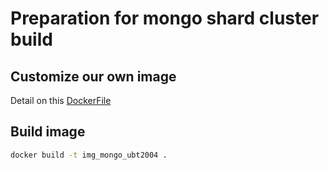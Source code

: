 # Preparation for mongo shard cluster build

## Customize our own image

Detail on this [DockerFile](DockerFile)

## Build image

```bash
docker build -t img_mongo_ubt2004 .
```
